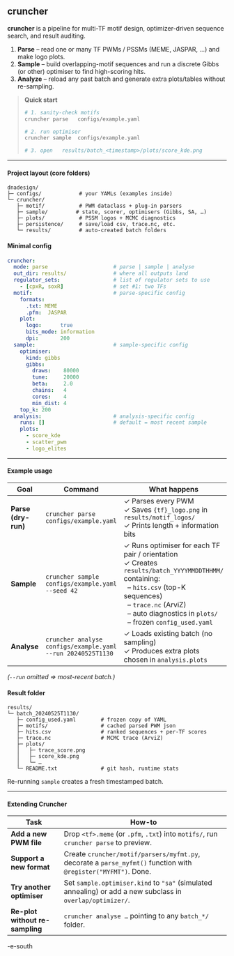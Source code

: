 ## cruncher

**cruncher** is a pipeline for multi-TF motif design, optimizer-driven sequence search, and result auditing.

1. **Parse** – read one or many TF PWMs / PSSMs (MEME, JASPAR, …) and make logo plots.
2. **Sample** – build overlapping-motif sequences and run a discrete Gibbs (or other) optimiser to find high-scoring hits.
3. **Analyze** – reload any past batch and generate extra plots/tables without re-sampling.


> **Quick start**
>
> ```bash
> # 1. sanity-check motifs
> cruncher parse   configs/example.yaml
>
> # 2. run optimiser
> cruncher sample  configs/example.yaml
>
> # 3. open   results/batch_<timestamp>/plots/score_kde.png
> ```

---

#### Project layout (core folders)

```
dnadesign/
├─ configs/            # your YAMLs (examples inside)
└─ cruncher/
   ├─ motif/           # PWM dataclass + plug-in parsers
   ├─ sample/         # state, scorer, optimisers (Gibbs, SA, …)
   ├─ plots/           # PSSM logos + MCMC diagnostics
   ├─ persistence/     # save/load csv, trace.nc, etc.
   └─ results/         # auto-created batch folders
```

#### Minimal config

```yaml
cruncher:
  mode: parse                     # parse | sample | analyse
  out_dir: results/               # where all outputs land
  regulator_sets:                 # list of regulator sets to use   
    - [cpxR, soxR]                # set #1: two TFs
  motif:                          # parse-specific config
    formats:
      .txt: MEME
      .pfm:  JASPAR
    plot:
      logo:      true
      bits_mode: information
      dpi:       200
  sample:                         # sample-specific config   
    optimiser:
      kind: gibbs
      gibbs:
        draws:    80000
        tune:     20000
        beta:     2.0
        chains:   4
        cores:    4
        min_dist: 4
    top_k: 200
  analysis:                       # analysis-specific config
    runs: []                      # default = most recent sample
    plots:
      - score_kde
      - scatter_pwm
      - logo_elites
```

---

#### Example usage

| Goal   | Command  | What happens  |
| ------ | -------- | ------------- |
| **Parse (dry-run)** | `cruncher parse   configs/example.yaml`   | ✓ Parses every PWM<br>✓ Saves `{tf}_logo.png` in `results/motif_logos/`<br>✓ Prints length + information bits   |
| **Sample**  | `cruncher sample  configs/example.yaml --seed 42` | ✓ Runs optimiser for each TF pair / orientation<br>✓ Creates `results/batch_YYYYMMDDTHHMM/` containing:<br>  – `hits.csv` (top-K sequences)<br>  – `trace.nc` (ArviZ)<br>  – auto diagnostics in `plots/`<br>  – frozen `config_used.yaml` |
| **Analyse** | `cruncher analyse configs/example.yaml --run 20240525T1130` | ✓ Loads existing batch (no sampling)<br>✓ Produces extra plots chosen in `analysis.plots`   |

*(`--run` omitted ⇒ most-recent batch.)*

#### Result folder

```
results/
└─ batch_20240525T1130/
   ├─ config_used.yaml        # frozen copy of YAML
   ├─ motifs/                 # cached parsed PWM json
   ├─ hits.csv                # ranked sequences + per-TF scores
   ├─ trace.nc                # MCMC trace (ArviZ)
   ├─ plots/
   │   ├─ trace_score.png
   │   ├─ score_kde.png
   │   └─ …
   └─ README.txt              # git hash, runtime stats
```

Re-running `sample` creates a fresh timestamped batch.

---

#### Extending Cruncher

| Task   | How-to   |
| ------ | ------ |
| **Add a new PWM file** | Drop `<tf>.meme` (or `.pfm`, `.txt`) into `motifs/`, run `cruncher parse` to preview.  |
| **Support a new format**        | Create `cruncher/motif/parsers/myfmt.py`, decorate a `parse_myfmt()` function with<br>`@register("MYFMT")`.  Done. |
| **Try another optimiser**   | Set `sample.optimiser.kind` to `"sa"` (simulated annealing) or add a new subclass in `overlap/optimizer/`.    |
| **Re-plot without re-sampling** | `cruncher analyse …` pointing to any `batch_*/` folder.  |


 -e-south